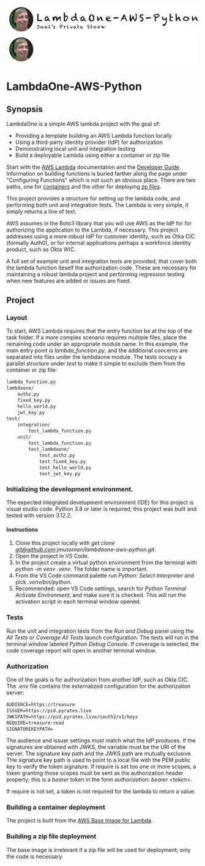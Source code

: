 [//]: # (README.md)
[//]: # (Copyright © 2024 Joel A Mussman. All rights reserved.)
[//]: #

![Banner Light](./.assets/lambdaone-aws-python-light.png#gh-light-mode-only)
![banner Dark](./.assets/lambdaone-aws-python-dark.png#gh-dark-mode-only)

# LambdaOne-AWS-Python

## Synopsis

LambdaOne is a simple AWS lambda project with the goal of:

* Providing a template building an AWS Lambda function locally
* Using a third-party identity provider (IdP) for authorization
* Demonstrating local unit and integration testing
* Build a deployable Lambda using either a container or zip file

Start with the [AWS Lambda](https://docs.aws.amazon.com/lambda/) documentation and the
[Developer Guide](https://docs.aws.amazon.com/lambda/latest/dg/welcome.html).
Information on building functions is buried farther along the page under "Configuring Functions" which
is not such an obvious place.
There are two paths, one for [containers](https://docs.aws.amazon.com/lambda/latest/dg/images-create.html)
and the other for deploying [zp files](https://docs.aws.amazon.com/lambda/latest/dg/configuration-function-zip.html).

This project provides a structure for setting up the lambda code, and performing both unit and integration tests.
The Lambda is very simple, it simply returns a line of text.

AWS assumes in the Boto3 library that you will use AWS as the IdP for for authorizing the application to the Lambda,
if necessary.
This project addresses using a more robust IdP for customer identity, such as Otka CIC
(formally Auth0),
or for internal applications perhaps a workforce identity product, such as Okta WIC.

A full set of example unit and integration tests are provided, that cover
both the lambda function iteself the authorization code.
These are necessary for maintaining a robust lambda project and performing regression testing
when new features are added or issues are fixed.

## Project

### Layout

To start, AWS Lambda requires that the entry function be at the top of the task folder.
If a more complex scenario requires multiple files, place the remaining code under an appropriate module name.
In this example, the main entry point is *lambda_function.py*, and the additional concerns
are separated into files under the lambdaone module.
The tests occupy a parallel structure under *test* to make it simple to exclude them from the container or zip file:

```
lambda_function.py
lambdaone/
    authz.py
    fixed_key.py
    hello_world.py
    jwt_key.py
test/
    integration/
        test_lambda_function.py
    unit/
        test_lambda_function.py
        test_lambdaone/
            test_authz.py
            test_fixed_key.py
            test_hello_world.py
            test_jwt_key.py
````

### Initializing the development environment.

The expected integrated development environment (IDE) for this project is visual studio code.
Python 3.8 or later is required; this project was built and tested with version 3.12.2.

#### Instructions

1. Clone this project locally with *get clone git@github.com:jmussman/lambdaone-aws-python.git*.
1. Open the project in VS Code.
1. In the project create a virtual python environment from the terminal with *python -m venv .venv*.
The folder name is important.
1. From the VS Code command palette run *Python: Select Interpreter* and pick *.venv/bin/python*.
1. Recommended: open VS Code settings, search for *Python Terminal Activate Environment*, and make sure it is checked.
This will run the activation script in each terminal window opened.

### Tests

Run the unit and integration tests from the *Run and Debug* panel using the *All Tests* or *Coverage All Tests* launch configuration.
The tests will run in the terminal window labeled *Python Debug Console*.
If coverage is selected, the code coverage report will open in another terminal window.

### Authorization

One of the goals is for authorization from another IdP, such as Okta CIC.
The *.env* file contains the externalized configuration for the authorization server:

```
AUDIENCE=https://treasure
ISSUER=https://pid.pyrates.live
JWKSPATH=https://pid.pyrates.live/oauth2/v1/keys
REQUIRE=treasure:read
SIGNATUREKEYPATH=
```

The audience and issuer settings must match what the IdP produces.
If the signatures are obtained with JWKS, the variable must be the URI of the server.
The signature key path and the JWKS path are mutually exclusive.
THe signature key path is used to point to a local file with the PEM public key to verify the token signature.
If require is set too one or more scopes, a token granting those scopes must be sent as the authorization header property;
this is a *bearer* token in the form *authorization: bearer \<token\>*.

If require is not set, a token is not required for the lambda to return a value.

### Building a container deployment

The project is built from the [AWS Base Image for Lambda](https://docs.aws.amazon.com/lambda/latest/dg/python-image.html#python-image-instructions).

### Building a zip file deployment

The base image is irrelevant if a zip file will be used for deployment; only the code is necessary.
